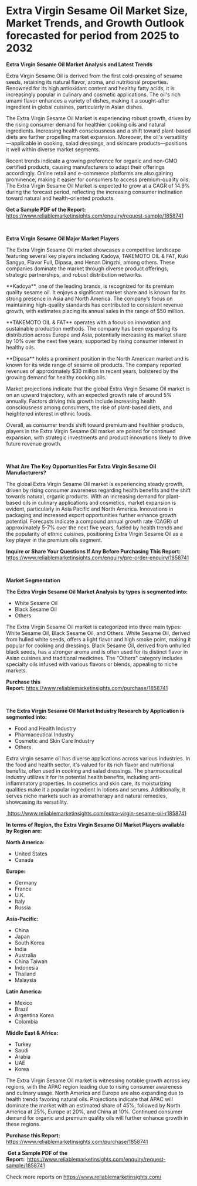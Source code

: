 <p><h1>Extra Virgin Sesame Oil Market Size, Market Trends, and Growth Outlook forecasted for period from 2025 to 2032</h1></p><p><strong>Extra Virgin Sesame Oil Market Analysis and Latest Trends</strong></p>
<p><p>Extra Virgin Sesame Oil is derived from the first cold-pressing of sesame seeds, retaining its natural flavor, aroma, and nutritional properties. Renowned for its high antioxidant content and healthy fatty acids, it is increasingly popular in culinary and cosmetic applications. The oil's rich umami flavor enhances a variety of dishes, making it a sought-after ingredient in global cuisines, particularly in Asian dishes.</p><p>The Extra Virgin Sesame Oil Market is experiencing robust growth, driven by the rising consumer demand for healthier cooking oils and natural ingredients. Increasing health consciousness and a shift toward plant-based diets are further propelling market expansion. Moreover, the oil's versatility—applicable in cooking, salad dressings, and skincare products—positions it well within diverse market segments.</p><p>Recent trends indicate a growing preference for organic and non-GMO certified products, causing manufacturers to adapt their offerings accordingly. Online retail and e-commerce platforms are also gaining prominence, making it easier for consumers to access premium-quality oils. The Extra Virgin Sesame Oil Market is expected to grow at a CAGR of 14.9% during the forecast period, reflecting the increasing consumer inclination toward natural and health-oriented products.</p></p>
<p><strong>Get a Sample PDF of the Report:&nbsp;</strong> <a href="https://www.reliablemarketinsights.com/enquiry/request-sample/1858741?utm_campaign=1994&utm_medium=2&utm_source=Github&utm_content=ia&utm_term=14022025&utm_id=extra-virgin-sesame-oil">https://www.reliablemarketinsights.com/enquiry/request-sample/1858741</a></p>
<p>&nbsp;</p>
<p><strong>Extra Virgin Sesame Oil Major Market Players</strong></p>
<p><p>The Extra Virgin Sesame Oil market showcases a competitive landscape featuring several key players including Kadoya, TAKEMOTO OIL & FAT, Kuki Sangyo, Flavor Full, Dipasa, and Henan Dingzhi, among others. These companies dominate the market through diverse product offerings, strategic partnerships, and robust distribution networks.</p><p>**Kadoya**, one of the leading brands, is recognized for its premium quality sesame oil. It enjoys a significant market share and is known for its strong presence in Asia and North America. The company’s focus on maintaining high-quality standards has contributed to consistent revenue growth, with estimates placing its annual sales in the range of $50 million.</p><p>**TAKEMOTO OIL & FAT** operates with a focus on innovation and sustainable production methods. The company has been expanding its distribution across Europe and Asia, potentially increasing its market share by 10% over the next five years, supported by rising consumer interest in healthy oils.</p><p>**Dipasa** holds a prominent position in the North American market and is known for its wide range of sesame oil products. The company reported revenues of approximately $30 million in recent years, bolstered by the growing demand for healthy cooking oils.</p><p>Market projections indicate that the global Extra Virgin Sesame Oil market is on an upward trajectory, with an expected growth rate of around 5% annually. Factors driving this growth include increasing health consciousness among consumers, the rise of plant-based diets, and heightened interest in ethnic foods.</p><p>Overall, as consumer trends shift toward premium and healthier products, players in the Extra Virgin Sesame Oil market are poised for continued expansion, with strategic investments and product innovations likely to drive future revenue growth.</p></p>
<p>&nbsp;</p>
<p><strong>What Are The Key Opportunities For Extra Virgin Sesame Oil Manufacturers?</strong></p>
<p><p>The global Extra Virgin Sesame Oil market is experiencing steady growth, driven by rising consumer awareness regarding health benefits and the shift towards natural, organic products. With an increasing demand for plant-based oils in culinary applications and cosmetics, market expansion is evident, particularly in Asia Pacific and North America. Innovations in packaging and increased export opportunities further enhance growth potential. Forecasts indicate a compound annual growth rate (CAGR) of approximately 5-7% over the next five years, fueled by health trends and the popularity of ethnic cuisines, positioning Extra Virgin Sesame Oil as a key player in the premium oils segment.</p></p>
<p><strong>Inquire or Share Your Questions If Any Before Purchasing This Report:</strong> <a href="https://www.reliablemarketinsights.com/enquiry/pre-order-enquiry/1858741?utm_campaign=1994&utm_medium=2&utm_source=Github&utm_content=ia&utm_term=14022025&utm_id=extra-virgin-sesame-oil">https://www.reliablemarketinsights.com/enquiry/pre-order-enquiry/1858741</a></p>
<p>&nbsp;</p>
<p><strong>Market Segmentation</strong></p>
<p><strong>The Extra Virgin Sesame Oil Market Analysis by types is segmented into:</strong></p>
<p><ul><li>White Sesame Oil</li><li>Black Sesame Oil</li><li>Others</li></ul></p>
<p><p>The Extra Virgin Sesame Oil market is categorized into three main types: White Sesame Oil, Black Sesame Oil, and Others. White Sesame Oil, derived from hulled white seeds, offers a light flavor and high smoke point, making it popular for cooking and dressings. Black Sesame Oil, derived from unhulled black seeds, has a stronger aroma and is often used for its distinct flavor in Asian cuisines and traditional medicines. The "Others" category includes specialty oils infused with various flavors or blends, appealing to niche markets.</p></p>
<p><strong>Purchase this Report:&nbsp;</strong><a href="https://www.reliablemarketinsights.com/purchase/1858741?utm_campaign=1994&utm_medium=2&utm_source=Github&utm_content=ia&utm_term=14022025&utm_id=extra-virgin-sesame-oil">https://www.reliablemarketinsights.com/purchase/1858741</a></p>
<p>&nbsp;</p>
<p><strong>The Extra Virgin Sesame Oil Market Industry Research by Application is segmented into:</strong></p>
<p><ul><li>Food and Health Industry</li><li>Pharmaceutical Industry</li><li>Cosmetic and Skin Care Industry</li><li>Others</li></ul></p>
<p><p>Extra virgin sesame oil has diverse applications across various industries. In the food and health sector, it's valued for its rich flavor and nutritional benefits, often used in cooking and salad dressings. The pharmaceutical industry utilizes it for its potential health benefits, including anti-inflammatory properties. In cosmetics and skin care, its moisturizing qualities make it a popular ingredient in lotions and serums. Additionally, it serves niche markets such as aromatherapy and natural remedies, showcasing its versatility.</p></p>
<p><a href="https://www.reliablemarketinsights.com/extra-virgin-sesame-oil-r1858741?utm_campaign=1994&utm_medium=2&utm_source=Github&utm_content=ia&utm_term=14022025&utm_id=extra-virgin-sesame-oil">&nbsp;https://www.reliablemarketinsights.com/extra-virgin-sesame-oil-r1858741</a></p>
<p><strong>In terms of Region, the Extra Virgin Sesame Oil Market Players available by Region are:</strong></p>
<p>
    <p> <strong> North America: </strong>
        <ul>
            <li>United States</li>
            <li>Canada</li>
        </ul>
        </p> 
    <p> <strong> Europe: </strong>
        <ul>
            <li>Germany</li>
            <li>France</li>
            <li>U.K.</li>
            <li>Italy</li>
            <li>Russia</li>
        </ul>
        </p> 
    <p> <strong> Asia-Pacific: </strong>
        <ul>
            <li>China</li>
            <li>Japan</li>
            <li>South Korea</li>
            <li>India</li>
            <li>Australia</li>
            <li>China Taiwan</li>
            <li>Indonesia</li>
            <li>Thailand</li>
            <li>Malaysia</li>
        </ul>
        </p> 
    <p> <strong> Latin America: </strong>
        <ul>
            <li>Mexico</li>
            <li>Brazil</li>
            <li>Argentina Korea</li>
            <li>Colombia</li>
        </ul>
        </p> 
    <p> <strong> Middle East & Africa: </strong>
        <ul>
            <li>Turkey</li>
            <li>Saudi</li>
            <li>Arabia</li>
            <li>UAE</li>
            <li>Korea</li>
        </ul>
    </p>
    </p>
<p><p>The Extra Virgin Sesame Oil market is witnessing notable growth across key regions, with the APAC region leading due to rising consumer awareness and culinary usage. North America and Europe are also expanding due to health trends favoring natural oils. Projections indicate that APAC will dominate the market with an estimated share of 45%, followed by North America at 25%, Europe at 20%, and China at 10%. Continued consumer demand for organic and premium quality oils will further enhance growth in these regions.</p></p>
<p><strong>Purchase this Report: </strong><a href="https://www.reliablemarketinsights.com/purchase/1858741?utm_campaign=1994&utm_medium=2&utm_source=Github&utm_content=ia&utm_term=14022025&utm_id=extra-virgin-sesame-oil">https://www.reliablemarketinsights.com/purchase/1858741</a></p>
<p>&nbsp;<strong>Get a Sample PDF of the Report:&nbsp;&nbsp;</strong><a href="https://www.reliablemarketinsights.com/enquiry/request-sample/1858741?utm_campaign=1994&utm_medium=2&utm_source=Github&utm_content=ia&utm_term=14022025&utm_id=extra-virgin-sesame-oil">https://www.reliablemarketinsights.com/enquiry/request-sample/1858741</a></p>
<p><strong></strong></p>
<p>Check more reports on <a href="https://www.reliablemarketinsights.com/?utm_campaign=1994&utm_medium=2&utm_source=Github&utm_content=ia&utm_term=14022025&utm_id=extra-virgin-sesame-oil">https://www.reliablemarketinsights.com/</a></p>